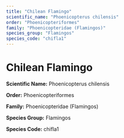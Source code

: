 ```yaml
---
title: "Chilean Flamingo"
scientific_name: "Phoenicopterus chilensis"
order: "Phoenicopteriformes"
family: "Phoenicopteridae (Flamingos)"
species_group: "Flamingos"
species_code: "chifla1"
---
```


# Chilean Flamingo

**Scientific Name:** Phoenicopterus chilensis

**Order:** Phoenicopteriformes

**Family:** Phoenicopteridae (Flamingos)

**Species Group:** Flamingos

**Species Code:** chifla1
